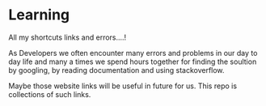 # Learning
All my shortcuts links and errors....!

As Developers we often encounter many errors and problems in our day to day life and many a times we spend hours together for finding the soultion by googling, by reading documentation and using stackoverflow. 

Maybe those website links will be useful in future for us.
This repo is collections of such links.
